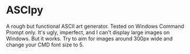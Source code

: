# ASCIpy
A rough but functional ASCII art generator. Tested on Windows Command Prompt only. It's ugly, imperfect, and I can't display large images on Windows. But it works. Try to aim for images around 300px wide and change your CMD font size to 5.
